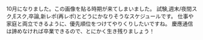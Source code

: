 ﻿---
layout: post
categories: [慶應通信, News]
tags: [慶應通信, スケジュール]
author: tmo
---
10月になりました。この画像を貼る時期が来てしまいました。
試験,週末/夜間スク,Eスク,卒論,新レポ(再レポ)とどうにかなりそうなスケジュールです。
仕事や家庭と両立できるように、優先順位をつけてやりくりしたいですね。
慶應通信は諦めなければ卒業できるので、とにかく生き残りましょう！
